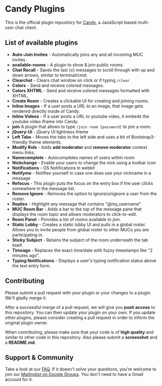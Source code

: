 # Candy Plugins

This is the official plugin repository for [Candy](http://candy-chat.github.com/candy), a JavaScript based multi-user chat client.

## List of available plugins
* __Auto-Join Invites__ - Automatically joins any and all incoming MUC invites.
* __available-rooms__ - A plugin to show & join public rooms.
* __Chat Recall__ - Saves the last {x} messages to scroll through with up and down arrows, similar to terminal/cmd.
* __Clearchat__ - Clears chat window on click or if typing `/clear`
* __Colors__ - Send and receive colored messages.
* __Colors XHTML__ - Send and receive colored messages formatted with XHTML.
* __Create Room__ - Creates a clickable UI for creating and joining rooms.
* __Inline Images__ - If a user posts a URL to an image, that image gets rendered directly inside of Candy.
* __Inline Videos__ - If a user posts a URL to youtube video, it embeds the youtube video iframe into Candy.
* __join__ A plugin that allows to type `/join room [password]` to join a room.
* __jQuery-Ui__ - jQuery UI lightness theme
* __Left Tabs__ - Moves the tabs to the left side and uses a bit of Bootstrap3-friendly theme elements.
* __Modify Role__ - Adds **add moderator** and **remove moderator** context menu links.
* __Namecomplete__ - Autocompletes names of users within room
* __Nickchange__ - Enable your users to change the nick using a toolbar icon
* __Notifications__ - OS Notifications in webkit
* __Notifyme__ - Notifies yourself in case one does use your nickname in a message
* __Refocus__ - This plugin puts the focus on the entry box if the user clicks somewhere in the message list.
* __Remove Ignore__ - Removes the option to ignore/unignore a user from the roster.
* __Replies__ - Highlight any message that contains "@my_username"
* __MUC Room Bar__ - Adds a bar to the top of the message pane that displays the room topic and allows moderators to click-to-edit.
* __Room Panel__ - Provides a list of rooms available to join.
* __Static Lobby__ - Creates a static lobby UI and pulls in a global roster. Allows you to invite people from global roster to other MUCs you are participating in.
* __Sticky Subject__ - Retains the subject of the room underneath the tab itself.
* __Timeago__ - Replaces the exact time/date with fuzzy timestamps like "2 minutes ago".
* __Typing Notifications__ - Displays a user's typing notification status above the text entry form.

## Contributing
Please submit a pull request with your plugin or your changes to a plugin. We'll gladly merge it.

After a successful merge of a pull request, we will give you **push access** to this repository. You can then update your plugin on your own. If you update other plugins, please consider creating a pull request in order to inform the original plugin owner.

When contributing, please make sure that your code is of **high quality** and similar to other code in this repository. Also please submit a **screenshot** and a **README.md**.

## Support & Community
Take a look at our [FAQ](https://github.com/candy-chat/candy/wiki/Frequently-Asked-Questions). If it doesn't solve your questions, you're welcome to join our [Mailinglist on Google Groups](http://groups.google.com/group/candy-chat).
You don't need to have a Gmail account for it.
